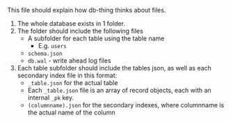 This file should explain how db-thing thinks about files.

1. The whole database exists in 1 folder.
2. The folder should include the following files
   - A subfolder for each table using the table name
     - E.g. `users`
   - `schema.json`
   - `db.wal` - write ahead log files
3. Each table subfolder should include the tables json, as well as each secondary index file in this format:
   - `_table.json` for the actual table
   - Each `_table.json` file is an array of record objects, each with an internal `_pk` key.
   - `(columnname).json` for the secondary indexes, where columnname is the actual name of the column
